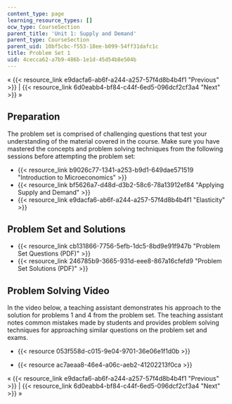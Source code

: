 ```yaml
---
content_type: page
learning_resource_types: []
ocw_type: CourseSection
parent_title: 'Unit 1: Supply and Demand'
parent_type: CourseSection
parent_uid: 10bf5cbc-f553-18ee-b099-54ff31dafc1c
title: Problem Set 1
uid: 4cecca62-a7b9-486b-1e1d-45d54b8e504b
---
```


« {{< resource_link e9dacfa6-ab6f-a244-a257-57f4d8b4b4f1 "Previous" >}} | {{< resource_link 6d0eabb4-bf84-c44f-6ed5-096dcf2cf3a4 "Next" >}} »

Preparation
-----------

The problem set is comprised of challenging questions that test your understanding of the material covered in the course. Make sure you have mastered the concepts and problem solving techniques from the following sessions before attempting the problem set:

*   {{< resource_link b9026c77-1341-a253-b9d1-649dae571519 "Introduction to Microeconomics" >}}
*   {{< resource_link bf5626a7-d48d-d3b2-58c6-78a13912ef84 "Applying Supply and Demand" >}}
*   {{< resource_link e9dacfa6-ab6f-a244-a257-57f4d8b4b4f1 "Elasticity" >}}

Problem Set and Solutions
-------------------------

*   {{< resource_link cb131866-7756-5efb-1dc5-8bd9e91f947b "Problem Set Questions (PDF)" >}}
*   {{< resource_link 246785b9-3665-931d-eee8-867a16cfefd9 "Problem Set Solutions (PDF)" >}}

Problem Solving Video
---------------------

In the video below, a teaching assistant demonstrates his approach to the solution for problems 1 and 4 from the problem set. The teaching assistant notes common mistakes made by students and provides problem solving techniques for approaching similar questions on the problem set and exams.

*   {{< resource 053f558d-c015-9e04-9701-36e06e1f1d0b >}}

*   {{< resource ac7aeaa8-46e4-a06c-aeb2-41202213f0ca >}}

« {{< resource_link e9dacfa6-ab6f-a244-a257-57f4d8b4b4f1 "Previous" >}} | {{< resource_link 6d0eabb4-bf84-c44f-6ed5-096dcf2cf3a4 "Next" >}} »